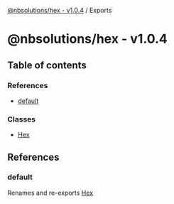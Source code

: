 [@nbsolutions/hex - v1.0.4](README.md) / Exports

# @nbsolutions/hex - v1.0.4

## Table of contents

### References

- [default](modules.md#default)

### Classes

- [Hex](classes/Hex.md)

## References

### default

Renames and re-exports [Hex](classes/Hex.md)
